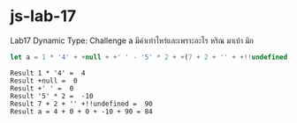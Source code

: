 # js-lab-17
Lab17 Dynamic Type: Challenge
a มีค่าเท่าไหร่และเพราะอะไร
หริณ มาเบ้า มิก

```JavaScript
let a = 1 * '4' + +null + +' ' - '5' * 2 + +(7 + 2 + '' + +!!undefined);
```

```shell
Result 1 * '4' =  4
Result +null =  0
Result +' ' =  0
Result '5' * 2 =  -10
Result 7 + 2 + '' +!!undefined =  90
Result a = 4 + 0 + 0 + -10 + 90 = 84
```

